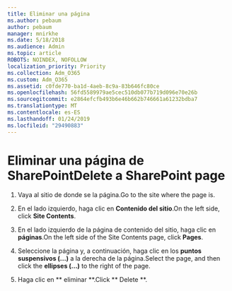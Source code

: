 ```yaml
---
title: Eliminar una página
ms.author: pebaum
author: pebaum
manager: mnirkhe
ms.date: 5/18/2018
ms.audience: Admin
ms.topic: article
ROBOTS: NOINDEX, NOFOLLOW
localization_priority: Priority
ms.collection: Adm_O365
ms.custom: Adm_O365
ms.assetid: c0fde770-ba1d-4aeb-8c9a-83b646fc80ce
ms.openlocfilehash: 56fd5589979ae5cec510db077b719d096e70e26b
ms.sourcegitcommit: e2864efcfb493b6e46b662b746661a61232bdba7
ms.translationtype: MT
ms.contentlocale: es-ES
ms.lasthandoff: 01/24/2019
ms.locfileid: "29490883"
---
```

# <a name="delete-a-sharepoint-page"></a><span data-ttu-id="9d929-102">Eliminar una página de SharePoint</span><span class="sxs-lookup"><span data-stu-id="9d929-102">Delete a SharePoint page</span></span>

1. <span data-ttu-id="9d929-103">Vaya al sitio de donde se la página.</span><span class="sxs-lookup"><span data-stu-id="9d929-103">Go to the site where the page is.</span></span>
    
2. <span data-ttu-id="9d929-104">En el lado izquierdo, haga clic en **Contenido del sitio**.</span><span class="sxs-lookup"><span data-stu-id="9d929-104">On the left side, click **Site Contents**.</span></span> 
    
3. <span data-ttu-id="9d929-105">En el lado izquierdo de la página de contenido del sitio, haga clic en **páginas**.</span><span class="sxs-lookup"><span data-stu-id="9d929-105">On the left side of the Site Contents page, click **Pages**.</span></span> 
    
4. <span data-ttu-id="9d929-106">Seleccione la página y, a continuación, haga clic en los **puntos suspensivos (...)** a la derecha de la página.</span><span class="sxs-lookup"><span data-stu-id="9d929-106">Select the page, and then click the **ellipses (...)** to the right of the page.</span></span> 
    
5. <span data-ttu-id="9d929-107">Haga clic en \*\* eliminar \*\*.</span><span class="sxs-lookup"><span data-stu-id="9d929-107">Click \*\* Delete \*\*.</span></span> 
    

